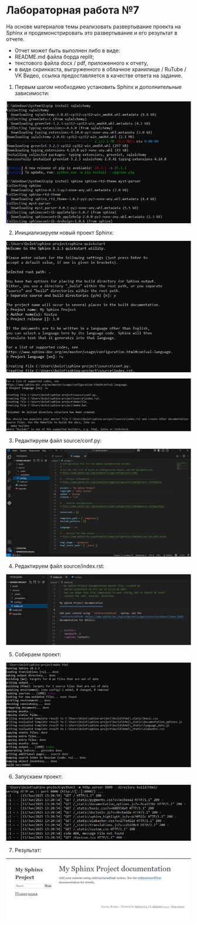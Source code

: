 # Лабораторная работа №7

На основе материалов темы реализовать развертывание проекта на Sphinx и продемонстрировать это развертывание и его результат в отчете. 

- Отчет может быть выполнен либо в виде:
- README.md файла борда replit;
- текстового файла docx / pdf, приложенного к отчету, 
- в виде скринкаста, выгруженного в облачное хранилище / RuTube / VK Видео, ссылка предоставляется в качестве ответа на задание.

1. Первым шагом необходимо установить Sphinx и дополнительные зависимости:

![Img-1](img/lab-7-1.png)

2. Инициализируем новый проект Sphinx:

![Img-1](img/lab-7-2.png)

![Img-1](img/lab-7-3.png)

3. Редактируем файл source/conf.py:

![Img-1](img/lab-7-4.png)

4. Редактируем файл source/index.rst:

![Img-1](img/lab-7-5.png)

5. Собираем проект:

![Img-1](img/lab-7-6.png)

6. Запускаем проект:

![Img-1](img/lab-7-7.png)

7. Результат:

![Img-1](img/lab-7-8.png)